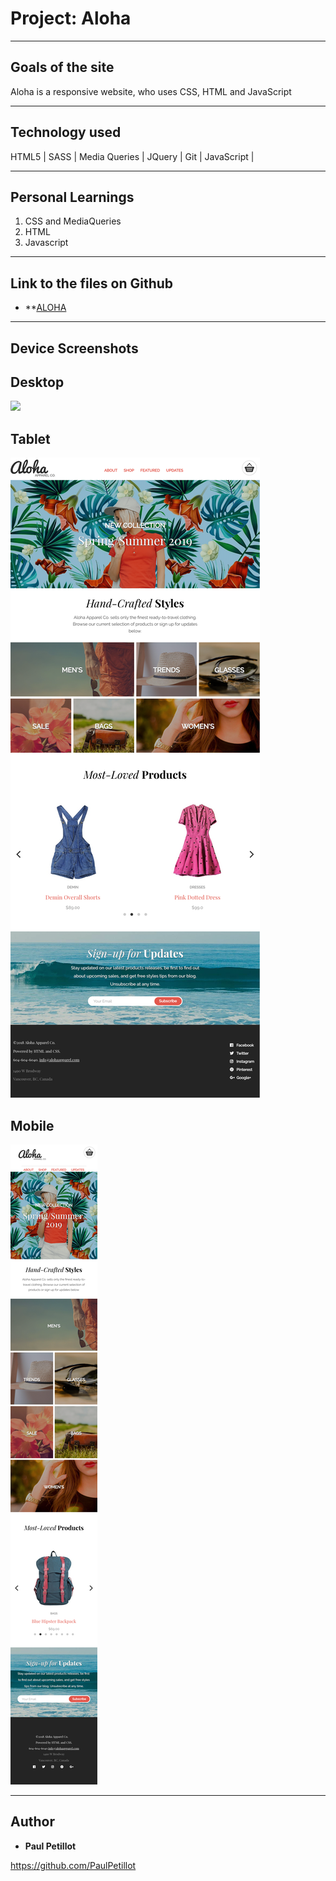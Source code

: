 # Project: Aloha
----
## Goals of the site
Aloha is a responsive website, who uses CSS, HTML and JavaScript

----
## Technology used
HTML5 | SASS | Media Queries | JQuery | Git | JavaScript |

----
## Personal Learnings

1. CSS and MediaQueries
2. HTML
3. Javascript

----
## Link to the files on Github
* **[ALOHA](https://paulpetillot.github.io/NewAloha/)
----
## Device Screenshots
**Desktop**
---- 

<img src="./assets/images/desktop-aloha.png">


**Tablet**
----
<img src="./assets/images/tablet-aloha.png">

**Mobile**
----
<img src="./assets/images/mobile-aloha.png">

----

## Author

* **Paul Petillot**

https://github.com/PaulPetillot




